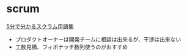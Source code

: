# scrum
[5分で分かるスクラム用語集](https://www.ryuzee.com/contents/blog/7137)

- プロダクトオーナーは開発チームに相談は出来るが、干渉は出来ない
- 工数見積、フィボナッチ数列使うのがおすすめ